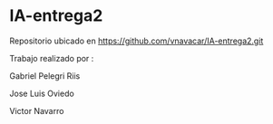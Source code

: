 # IA-entrega2
Repositorio ubicado en https://github.com/vnavacar/IA-entrega2.git

Trabajo realizado por :

Gabriel Pelegri Riis

Jose Luis Oviedo

Victor Navarro

